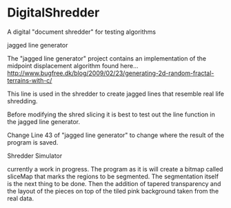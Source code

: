 DigitalShredder
===============

A digital "document shredder" for testing algorithms


jagged line generator

The "jagged line generator" project contains an implementation of the 
midpoint displacement algorithm found here... 
http://www.bugfree.dk/blog/2009/02/23/generating-2d-random-fractal-terrains-with-c/

This line is used in the shredder to create jagged lines that resemble real life shredding.

Before modifying the shred slicing it is best to test out the line function in the jagged line generator.

Change Line 43 of "jagged line generator" to change where the result of the program is saved.


Shredder Simulator

currently a work in progress.  The program as it is will create a bitmap called sliceMap that marks the regions to be 
segmented.  The segmentation itself is the next thing to be done.  Then the addition of tapered transparency and the
layout of the pieces on top of the tiled pink background taken from the real data.